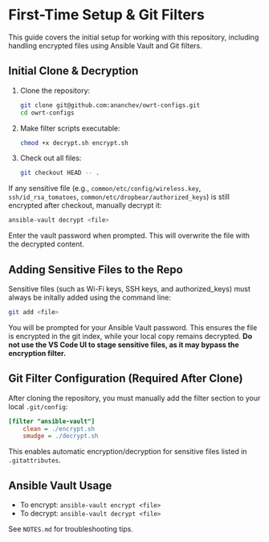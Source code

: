 # First-Time Setup & Git Filters

This guide covers the initial setup for working with this repository, including handling encrypted files using Ansible Vault and Git filters.

## Initial Clone & Decryption

1. Clone the repository:
   ```sh
   git clone git@github.com:ananchev/owrt-configs.git
   cd owrt-configs
   ```
2. Make filter scripts executable:
   ```sh
   chmod +x decrypt.sh encrypt.sh
   ```
3. Check out all files:
   ```sh
   git checkout HEAD -- .
   ```

If any sensitive file (e.g., `common/etc/config/wireless.key`, `ssh/id_rsa_tomatoes`, `common/etc/dropbear/authorized_keys`) is still encrypted after checkout, manually decrypt it:
```sh
ansible-vault decrypt <file>
```
Enter the vault password when prompted. This will overwrite the file with the decrypted content.

## Adding Sensitive Files to the Repo

Sensitive files (such as Wi-Fi keys, SSH keys, and authorized_keys) must always be initally added using the command line:
```sh
git add <file>
```
You will be prompted for your Ansible Vault password. This ensures the file is encrypted in the git index, while your local copy remains decrypted. **Do not use the VS Code UI to stage sensitive files, as it may bypass the encryption filter.**

## Git Filter Configuration (Required After Clone)

After cloning the repository, you must manually add the filter section to your local `.git/config`:
```ini
[filter "ansible-vault"]
    clean = ./encrypt.sh
    smudge = ./decrypt.sh
```
This enables automatic encryption/decryption for sensitive files listed in `.gitattributes`.

## Ansible Vault Usage
- To encrypt: `ansible-vault encrypt <file>`
- To decrypt: `ansible-vault decrypt <file>`

See `NOTES.md` for troubleshooting tips.

